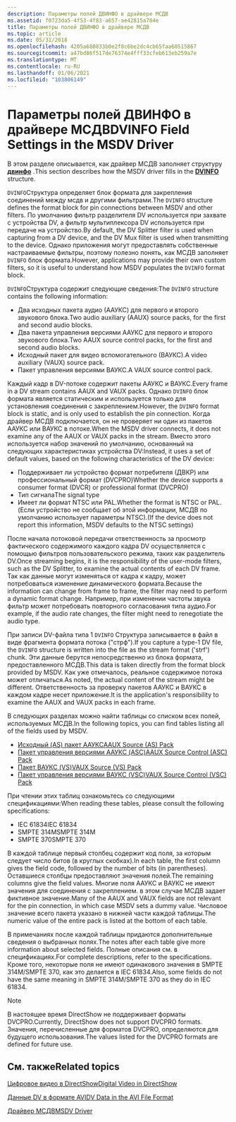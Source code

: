 ```yaml
---
description: Параметры полей ДВИНФО в драйвере МСДВ
ms.assetid: f0723da5-4f53-4f83-a657-ae42815a784e
title: Параметры полей ДВИНФО в драйвере МСДВ
ms.topic: article
ms.date: 05/31/2018
ms.openlocfilehash: 4205a680833b0e2f8c6be2dc4cb65faa60515867
ms.sourcegitcommit: a47bd86f517de76374e4fff33cfeb613eb259a7e
ms.translationtype: MT
ms.contentlocale: ru-RU
ms.lasthandoff: 01/06/2021
ms.locfileid: "103806149"
---
```

# <a name="dvinfo-field-settings-in-the-msdv-driver"></a><span data-ttu-id="03130-103">Параметры полей ДВИНФО в драйвере МСДВ</span><span class="sxs-lookup"><span data-stu-id="03130-103">DVINFO Field Settings in the MSDV Driver</span></span>

<span data-ttu-id="03130-104">В этом разделе описывается, как драйвер МСДВ заполняет структуру [**двинфо**](/windows/desktop/api/strmif/ns-strmif-dvinfo) .</span><span class="sxs-lookup"><span data-stu-id="03130-104">This section describes how the MSDV driver fills in the [**DVINFO**](/windows/desktop/api/strmif/ns-strmif-dvinfo) structure.</span></span>

<span data-ttu-id="03130-105">`DVINFO`Структура определяет блок формата для закрепления соединений между мсдв и другими фильтрами.</span><span class="sxs-lookup"><span data-stu-id="03130-105">The `DVINFO` structure defines the format block for pin connections between MSDV and other filters.</span></span> <span data-ttu-id="03130-106">По умолчанию фильтр разделителя DV используется при захвате с устройства DV, а фильтр мультиплексора DV используется при передаче на устройство.</span><span class="sxs-lookup"><span data-stu-id="03130-106">By default, the DV Splitter filter is used when capturing from a DV device, and the DV Mux filter is used when transmitting to the device.</span></span> <span data-ttu-id="03130-107">Однако приложения могут предоставлять собственные настраиваемые фильтры, поэтому полезно понять, как МСДВ заполняет `DVINFO` блок формата.</span><span class="sxs-lookup"><span data-stu-id="03130-107">However, applications may provide their own custom filters, so it is useful to understand how MSDV populates the `DVINFO` format block.</span></span>

<span data-ttu-id="03130-108">`DVINFO`Структура содержит следующие сведения:</span><span class="sxs-lookup"><span data-stu-id="03130-108">The `DVINFO` structure contains the following information:</span></span>

-   <span data-ttu-id="03130-109">Два исходных пакета аудио (ААУКС) для первого и второго звукового блока.</span><span class="sxs-lookup"><span data-stu-id="03130-109">Two audio auxiliary (AAUX) source packs, for the first and second audio blocks.</span></span>
-   <span data-ttu-id="03130-110">Два пакета управления версиями ААУКС для первого и второго звукового блока.</span><span class="sxs-lookup"><span data-stu-id="03130-110">Two AAUX source control packs, for the first and second audio blocks.</span></span>
-   <span data-ttu-id="03130-111">Исходный пакет для видео вспомогательного (ВАУКС).</span><span class="sxs-lookup"><span data-stu-id="03130-111">A video auxiliary (VAUX) source pack.</span></span>
-   <span data-ttu-id="03130-112">Пакет управления версиями ВАУКС.</span><span class="sxs-lookup"><span data-stu-id="03130-112">A VAUX source control pack.</span></span>

<span data-ttu-id="03130-113">Каждый кадр в DV-потоке содержит пакеты ААУКС и ВАУКС.</span><span class="sxs-lookup"><span data-stu-id="03130-113">Every frame in a DV stream contains AAUX and VAUX packs.</span></span> <span data-ttu-id="03130-114">Однако `DVINFO` блок формата является статическим и используется только для установления соединения с закреплением.</span><span class="sxs-lookup"><span data-stu-id="03130-114">However, the `DVINFO` format block is static, and is only used to establish the pin connection.</span></span> <span data-ttu-id="03130-115">Когда драйвер МСДВ подключается, он не проверяет ни один из пакетов ААУКС или ВАУКС в потоке.</span><span class="sxs-lookup"><span data-stu-id="03130-115">When the MSDV driver connects, it does not examine any of the AAUX or VAUX packs in the stream.</span></span> <span data-ttu-id="03130-116">Вместо этого используется набор значений по умолчанию, основанный на следующих характеристиках устройства DV:</span><span class="sxs-lookup"><span data-stu-id="03130-116">Instead, it uses a set of default values, based on the following characteristics of the DV device:</span></span>

-   <span data-ttu-id="03130-117">Поддерживает ли устройство формат потребителя (ДВКР) или профессиональный формат (DVCPRO)</span><span class="sxs-lookup"><span data-stu-id="03130-117">Whether the device supports a consumer format (DVCR) or professional format (DVCPRO)</span></span>
-   <span data-ttu-id="03130-118">Тип сигнала</span><span class="sxs-lookup"><span data-stu-id="03130-118">The signal type</span></span>
-   <span data-ttu-id="03130-119">Имеет ли формат NTSC или PAL.</span><span class="sxs-lookup"><span data-stu-id="03130-119">Whether the format is NTSC or PAL.</span></span> <span data-ttu-id="03130-120">(Если устройство не сообщает об этой информации, МСДВ по умолчанию использует параметры NTSC).</span><span class="sxs-lookup"><span data-stu-id="03130-120">(If the device does not report this information, MSDV defaults to the NTSC settings)</span></span>

<span data-ttu-id="03130-121">После начала потоковой передачи ответственность за просмотр фактического содержимого каждого кадра DV осуществляется с помощью фильтров пользовательского режима, таких как разделитель DV.</span><span class="sxs-lookup"><span data-stu-id="03130-121">Once streaming begins, it is the responsibility of the user-mode filters, such as the DV Splitter, to examine the actual contents of each DV frame.</span></span> <span data-ttu-id="03130-122">Так как данные могут изменяться от кадра к кадру, может потребоваться изменение динамического формата.</span><span class="sxs-lookup"><span data-stu-id="03130-122">Because the information can change from frame to frame, the filter may need to perform a dynamic format change.</span></span> <span data-ttu-id="03130-123">Например, при изменении частоты звука фильтр может потребовать повторного согласования типа аудио.</span><span class="sxs-lookup"><span data-stu-id="03130-123">For example, if the audio rate changes, the filter might need to renegotiate the audio type.</span></span>

<span data-ttu-id="03130-124">При записи DV-файла типа 1 `DVINFO` Структура записывается в файл в виде фрагмента формата потока ("стрф").</span><span class="sxs-lookup"><span data-stu-id="03130-124">If you capture a type-1 DV file, the `DVINFO` structure is written into the file as the stream format ('strf') chunk.</span></span> <span data-ttu-id="03130-125">Эти данные берутся непосредственно из блока формата, предоставленного МСДВ.</span><span class="sxs-lookup"><span data-stu-id="03130-125">This data is taken directly from the format block provided by MSDV.</span></span> <span data-ttu-id="03130-126">Как уже отмечалось, реальное содержимое потока может отличаться.</span><span class="sxs-lookup"><span data-stu-id="03130-126">As noted, the actual content of the stream might be different.</span></span> <span data-ttu-id="03130-127">Ответственность за проверку пакетов ААУКС и ВАУКС в каждом кадре несет приложение.</span><span class="sxs-lookup"><span data-stu-id="03130-127">It is the application's responsibility to examine the AAUX and VAUX packs in each frame.</span></span>

<span data-ttu-id="03130-128">В следующих разделах можно найти таблицы со списком всех полей, используемых МСДВ.</span><span class="sxs-lookup"><span data-stu-id="03130-128">In the following topics, you can find tables listing all of the fields used by MSDV.</span></span>

-   [<span data-ttu-id="03130-129">Исходный (AS) пакет ААУКС</span><span class="sxs-lookup"><span data-stu-id="03130-129">AAUX Source (AS) Pack</span></span>](aaux-source--as--pack.md)
-   [<span data-ttu-id="03130-130">Пакет управления версиями ААУКС (ASC)</span><span class="sxs-lookup"><span data-stu-id="03130-130">AAUX Source Control (ASC) Pack</span></span>](aaux-source-control--asc--pack.md)
-   [<span data-ttu-id="03130-131">Пакет ВАУКС (VS)</span><span class="sxs-lookup"><span data-stu-id="03130-131">VAUX Source (VS) Pack</span></span>](vaux-source--vs--pack.md)
-   [<span data-ttu-id="03130-132">Пакет управления версиями ВАУКС (VSC)</span><span class="sxs-lookup"><span data-stu-id="03130-132">VAUX Source Control (VSC) Pack</span></span>](vaux-source-control--vsc--pack.md)

<span data-ttu-id="03130-133">При чтении этих таблиц ознакомьтесь со следующими спецификациями:</span><span class="sxs-lookup"><span data-stu-id="03130-133">When reading these tables, please consult the following specifications:</span></span>

-   <span data-ttu-id="03130-134">IEC 61834</span><span class="sxs-lookup"><span data-stu-id="03130-134">IEC 61834</span></span>
-   <span data-ttu-id="03130-135">SMPTE 314M</span><span class="sxs-lookup"><span data-stu-id="03130-135">SMPTE 314M</span></span>
-   <span data-ttu-id="03130-136">SMPTE 370</span><span class="sxs-lookup"><span data-stu-id="03130-136">SMPTE 370</span></span>

<span data-ttu-id="03130-137">В каждой таблице первый столбец содержит код поля, за которым следует число битов (в круглых скобках).</span><span class="sxs-lookup"><span data-stu-id="03130-137">In each table, the first column gives the field code, followed by the number of bits (in parentheses).</span></span> <span data-ttu-id="03130-138">Оставшиеся столбцы предоставляют значения полей.</span><span class="sxs-lookup"><span data-stu-id="03130-138">The remaining columns give the field values.</span></span> <span data-ttu-id="03130-139">Многие поля ААУКС и ВАУКС не имеют значения для соединения с закреплением. в этом случае МСДВ задает фиктивное значение.</span><span class="sxs-lookup"><span data-stu-id="03130-139">Many of the AAUX and VAUX fields are not relevant for the pin connection, in which case MSDV sets a dummy value.</span></span> <span data-ttu-id="03130-140">Числовое значение всего пакета указано в нижней части каждой таблицы.</span><span class="sxs-lookup"><span data-stu-id="03130-140">The numeric value of the entire pack is listed at the bottom of each table.</span></span>

<span data-ttu-id="03130-141">В примечаниях после каждой таблицы придаются дополнительные сведения о выбранных полях.</span><span class="sxs-lookup"><span data-stu-id="03130-141">The notes after each table give more information about selected fields.</span></span> <span data-ttu-id="03130-142">Полные описания см. в спецификациях.</span><span class="sxs-lookup"><span data-stu-id="03130-142">For complete descriptions, refer to the specifications.</span></span> <span data-ttu-id="03130-143">Кроме того, некоторые поля не имеют одинакового значения в SMPTE 314M/SMPTE 370, как это делается в IEC 61834.</span><span class="sxs-lookup"><span data-stu-id="03130-143">Also, some fields do not have the same meaning in SMPTE 314M/SMPTE 370 as they do in IEC 61834.</span></span>

> [!Note]  
> <span data-ttu-id="03130-144">В настоящее время DirectShow не поддерживает форматы DVCPRO.</span><span class="sxs-lookup"><span data-stu-id="03130-144">Currently, DirectShow does not support DVCPRO formats.</span></span> <span data-ttu-id="03130-145">Значения, перечисленные для форматов DVCPRO, определяются для будущего использования.</span><span class="sxs-lookup"><span data-stu-id="03130-145">The values listed for the DVCPRO formats are defined for future use.</span></span>

 

## <a name="related-topics"></a><span data-ttu-id="03130-146">См. также</span><span class="sxs-lookup"><span data-stu-id="03130-146">Related topics</span></span>

<dl> <dt>

[<span data-ttu-id="03130-147">Цифровое видео в DirectShow</span><span class="sxs-lookup"><span data-stu-id="03130-147">Digital Video in DirectShow</span></span>](digital-video-in-directshow.md)
</dt> <dt>

[<span data-ttu-id="03130-148">Данные DV в формате AVI</span><span class="sxs-lookup"><span data-stu-id="03130-148">DV Data in the AVI File Format</span></span>](dv-data-in-the-avi-file-format.md)
</dt> <dt>

[<span data-ttu-id="03130-149">Драйвер МСДВ</span><span class="sxs-lookup"><span data-stu-id="03130-149">MSDV Driver</span></span>](msdv-driver.md)
</dt> </dl>

 

 



